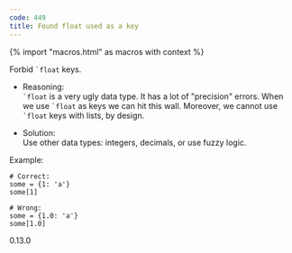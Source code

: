 ```yaml
---
code: 449
title: Found float used as a key
---
```


{% import "macros.html" as macros with context %}

Forbid `` `float `` keys.

  - Reasoning:  
    `` `float `` is a very ugly data type. It has a lot of "precision"
    errors. When we use `` `float `` as keys we can hit this wall.
    Moreover, we cannot use `` `float `` keys with lists, by design.

  - Solution:  
    Use other data types: integers, decimals, or use fuzzy logic.

Example:

    # Correct:
    some = {1: 'a'}
    some[1]
    
    # Wrong:
    some = {1.0: 'a'}
    some[1.0]

<div class="versionadded">

0.13.0

</div>